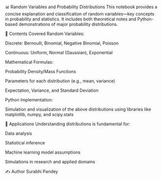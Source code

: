 📊 Random Variables and Probability Distributions
This notebook provides a concise explanation and classification of random variables—key concepts in probability and statistics. It includes both theoretical notes and Python-based demonstrations of major probability distributions.

🧠 Contents Covered
Random Variables:

Discrete: Bernoulli, Binomial, Negative Binomial, Poisson

Continuous: Uniform, Normal (Gaussian), Exponential

Mathematical Formulas:

Probability Density/Mass Functions

Parameters for each distribution (e.g., mean, variance)

Expectation, Variance, and Standard Deviation

Python Implementation:

Simulation and visualization of the above distributions using libraries like matplotlib, numpy, and scipy.stats

📌 Applications
Understanding distributions is fundamental for:

Data analysis

Statistical inference

Machine learning model assumptions

Simulations in research and applied domains

✍️ Author
Surabhi Pandey
